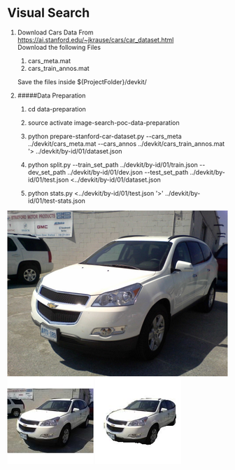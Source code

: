 # Visual Search 


1. Download Cars Data From 
<a>https://ai.stanford.edu/~jkrause/cars/car_dataset.html</a>
    <br> Download the following Files
    1. cars_meta.mat
    2. cars_train_annos.mat
    
    Save the files inside ${ProjectFolder}/devkit/

2. #####Data Preparation
    1. cd data-preparation
    2. source activate image-search-poc-data-preparation
    3. python prepare-stanford-car-dataset.py 
    --cars_meta ../devkit/cars_meta.mat 
    --cars_annos ../devkit/cars_train_annos.mat 
    '> ../devkit/by-id/01/dataset.json
    
    4. python split.py 
    --train_set_path ../devkit/by-id/01/train.json 
    --dev_set_path ../devkit/by-id/01/dev.json 
    --test_set_path ../devkit/by-id/01/test.json 
    <../devkit/by-id/01/dataset.json 
    
    5. python stats.py 
    <../devkit/by-id/01/test.json 
    '>' ../devkit/by-id/01/test-stats.json
    

![Alt text](display/00620_original.jpg?raw=true "Segmentation") ![Alt text](display/00620_thumbnail.jpg?raw=true "Segmentation") ![Alt text](display/00620_segmentation.jpg?raw=true "Segmentation") 